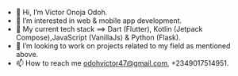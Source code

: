 - 👋 Hi, I’m Victor Onoja Odoh.
- 👀 I’m interested in web & mobile app development.
- 🌱 My current tech stack ==> Dart (Flutter), Kotlin (Jetpack Compose),JavaScript (VanillaJs) & Python (Flask).
- 💞️ I’m looking to work on projects related to my field as mentioned above.
- 📫 How to reach me odohvictor47@gmail.com, +2349017514951.

<!---
victor-onoja/victor-onoja is a ✨ special ✨ repository because its `README.md` (this file) appears on your GitHub profile.
You can click the Preview link to take a look at your changes.
--->
